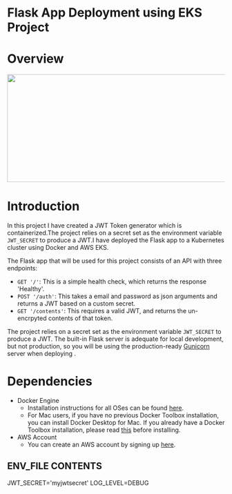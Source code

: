 # Flask App Deployment using EKS Project

# Overview

<img src="https://user-images.githubusercontent.com/86887626/142653189-19f9611e-b710-49bc-b3de-1b3655987100.jpg" width="1000" height="250">

# Introduction

In this project I have created a JWT Token generator which is containerized.The project relies on a secret set as the environment variable `JWT_SECRET` to produce a JWT.I have deployed the Flask app to a Kubernetes cluster using Docker and AWS EKS.

The Flask app that will be used for this project consists of an API with three endpoints:

- `GET '/'`: This is a simple health check, which returns the response 'Healthy'.
- `POST '/auth'`: This takes a email and password as json arguments and returns a JWT based on a custom secret.
- `GET '/contents'`: This requires a valid JWT, and returns the un-encrpyted contents of that token.

The project relies on a secret set as the environment variable `JWT_SECRET` to produce a JWT. The built-in Flask server is adequate for local development, but not production, so you will be using the production-ready [Gunicorn](https://gunicorn.org/) server when deploying .

# Dependencies

- Docker Engine
  - Installation instructions for all OSes can be found [here](https://docs.docker.com/install/).
  - For Mac users, if you have no previous Docker Toolbox installation, you can install Docker Desktop for Mac. If you already have a Docker Toolbox installation, please read [this](https://docs.docker.com/docker-for-mac/docker-toolbox/) before installing.
- AWS Account
  - You can create an AWS account by signing up [here](https://aws.amazon.com/#).

## ENV_FILE CONTENTS

JWT_SECRET='myjwtsecret'
LOG_LEVEL=DEBUG
